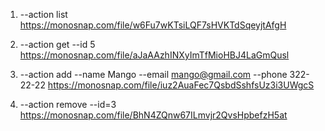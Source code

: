 1. --action list
https://monosnap.com/file/w6Fu7wKTsiLQF7sHVKTdSqeyjtAfgH

2. --action get --id 5
https://monosnap.com/file/aJaAAzhINXyImTfMioHBJ4LaGmQusl

3. --action add --name Mango --email mango@gmail.com --phone 322-22-22
https://monosnap.com/file/iuz2AuaFec7QsbdSshfsUz3i3UWgcS

4. --action remove --id=3
https://monosnap.com/file/BhN4ZQnw67ILmvjr2QvsHpbefzH5at

